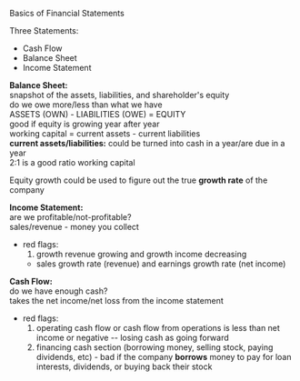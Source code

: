 Basics of Financial Statements    


Three Statements:  
- Cash Flow  
- Balance Sheet  
- Income Statement  

**Balance Sheet:**    
snapshot of the assets, liabilities, and shareholder's equity  
do we owe more/less than what we have  
ASSETS (OWN) - LIABILITIES (OWE) = EQUITY  
good if equity is growing year after year  
working capital = current assets - current liabilities  
**current assets/liabilities:** could be turned into cash in a year/are due in a year  
2:1 is a good ratio working capital  

Equity growth could be used to figure out the true **growth rate** of the company  

**Income Statement:**    
are we profitable/not-profitable?  
sales/revenue - money you collect  
  - red flags:  
	1. growth revenue growing and growth income decreasing  
	  - sales growth rate (revenue) and earnings growth rate (net income)  

**Cash Flow:**    
do we have enough cash?  
takes the net income/net loss from the income statement  
  - red flags:  
	1. operating cash flow or cash flow from operations is less than net income
	   or negative -- losing cash as going forward    
	2. financing cash section (borrowing money, selling stock, paying
	   dividends, etc) - bad if the company **borrows** money to pay for loan
	   interests, dividends, or buying back their stock  
